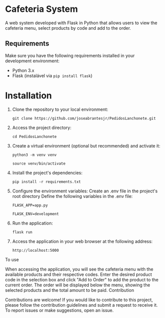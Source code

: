 # Cafeteria System

A web system developed with Flask in Python that allows users to view the cafeteria menu, select products by code and add to the order.

## Requirements

Make sure you have the following requirements installed in your development environment:

- Python 3.x
- Flask (instalável via `pip install flask`)

# Installation

1. Clone the repository to your local environment:

   `git clone https://github.com/joseabrantesjr/PedidosLanchonete.git`

2. Access the project directory:
   
   `cd PedidosLanchonete`

3. Create a virtual environment (optional but recommended) and activate it:
   
   `python3 -m venv venv`
   
   `source venv/bin/activate`

4. Install the project's dependencies:
   
   `pip install -r requirements.txt`

5. Configure the environment variables:
Create an .env file in the project's root directory
Define the following variables in the .env file:

   `FLASK_APP=app.py`

   `FLASK_ENV=development`

6. Run the application:
   
   `flask run`

7. Access the application in your web browser at the following address:
   
    `http://localhost:5000`

To use

When accessing the application, you will see the cafeteria menu with the available products and their respective codes.
Enter the desired product code in the selection box and click "Add to Order" to add the product to the current order.
The order will be displayed below the menu, showing the selected products and the total amount to be paid.
Contribution

Contributions are welcome! If you would like to contribute to this project, please follow the contribution guidelines and submit a request to receive it. To report issues or make suggestions, open an issue.

